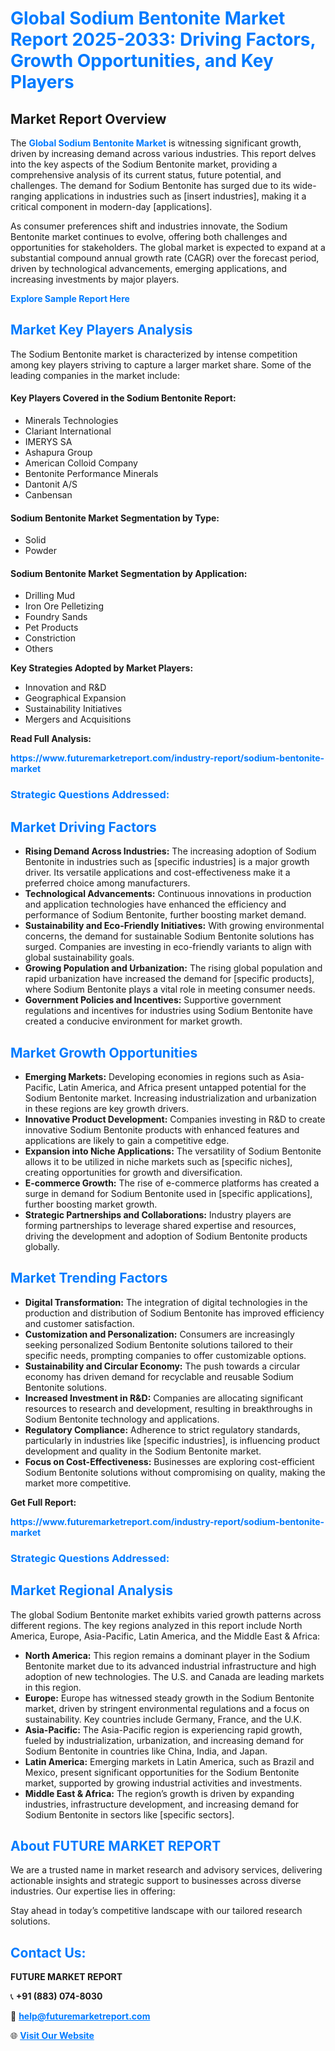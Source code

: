 <h1 style="color: #007BFF;">Global Sodium Bentonite Market Report 2025-2033: Driving Factors, Growth Opportunities, and Key Players</h1>

<section id="overview">
<h2>Market Report Overview</h2>
<p>The <a href="https://www.futuremarketreport.com/industry-report/sodium-bentonite-market" style="color: #007BFF; text-decoration: none;"><strong>Global Sodium Bentonite Market</strong></a> is witnessing significant growth, driven by increasing demand across various industries. This report delves into the key aspects of the Sodium Bentonite market, providing a comprehensive analysis of its current status, future potential, and challenges. The demand for Sodium Bentonite has surged due to its wide-ranging applications in industries such as [insert industries], making it a critical component in modern-day [applications].</p>
<p>As consumer preferences shift and industries innovate, the Sodium Bentonite market continues to evolve, offering both challenges and opportunities for stakeholders. The global market is expected to expand at a substantial compound annual growth rate (CAGR) over the forecast period, driven by technological advancements, emerging applications, and increasing investments by major players.</p>
</section>

<section id="overview">
<p><a href="https://www.futuremarketreport.com/request-sample/reportId=85315" style="color: #007BFF; text-decoration: none;"><strong>Explore Sample Report Here</strong></a></p>
</section>

<section id="key-players">
<h2 style="color: #007BFF;">Market Key Players Analysis</h2>
<p>The Sodium Bentonite market is characterized by intense competition among key players striving to capture a larger market share. Some of the leading companies in the market include:</p>
<h4>Key Players Covered in the Sodium Bentonite Report:</h4>
<ul><li>Minerals Technologies</li><li>Clariant International</li><li>IMERYS SA</li><li>Ashapura Group</li><li>American Colloid Company</li><li>Bentonite Performance Minerals</li><li>Dantonit A/S</li><li>Canbensan</li></ul>
<h4>Sodium Bentonite Market Segmentation by Type:</h4>
<ul><li>Solid</li><li>Powder</li></ul>

<h4>Sodium Bentonite Market Segmentation by Application:</h4>
<ul><li>Drilling Mud</li><li>Iron Ore Pelletizing</li><li>Foundry Sands</li><li>Pet Products</li><li>Constriction</li><li>Others</li></ul>
<p><strong>Key Strategies Adopted by Market Players:</strong></p>
<ul>
<li>Innovation and R&D</li>
<li>Geographical Expansion</li>
<li>Sustainability Initiatives</li>
<li>Mergers and Acquisitions</li>
</ul>
</section>

<section>
<p><strong>Read Full Analysis: </strong></p><a href="https://www.futuremarketreport.com/industry-report/sodium-bentonite-market" style="color: #007BFF; text-decoration: none;"><strong>https://www.futuremarketreport.com/industry-report/sodium-bentonite-market</strong></a>
<h3 style="color: #007BFF;">Strategic Questions Addressed:</h3>
</section>

<section id="driving-factors">
<h2 style="color: #007BFF;">Market Driving Factors</h2>
<ul>
<li><strong>Rising Demand Across Industries:</strong> The increasing adoption of Sodium Bentonite in industries such as [specific industries] is a major growth driver. Its versatile applications and cost-effectiveness make it a preferred choice among manufacturers.</li>
<li><strong>Technological Advancements:</strong> Continuous innovations in production and application technologies have enhanced the efficiency and performance of Sodium Bentonite, further boosting market demand.</li>
<li><strong>Sustainability and Eco-Friendly Initiatives:</strong> With growing environmental concerns, the demand for sustainable Sodium Bentonite solutions has surged. Companies are investing in eco-friendly variants to align with global sustainability goals.</li>
<li><strong>Growing Population and Urbanization:</strong> The rising global population and rapid urbanization have increased the demand for [specific products], where Sodium Bentonite plays a vital role in meeting consumer needs.</li>
<li><strong>Government Policies and Incentives:</strong> Supportive government regulations and incentives for industries using Sodium Bentonite have created a conducive environment for market growth.</li>
</ul>
</section>

<section id="growth-opportunities">
<h2 style="color: #007BFF;">Market Growth Opportunities</h2>
<ul>
<li><strong>Emerging Markets:</strong> Developing economies in regions such as Asia-Pacific, Latin America, and Africa present untapped potential for the Sodium Bentonite market. Increasing industrialization and urbanization in these regions are key growth drivers.</li>
<li><strong>Innovative Product Development:</strong> Companies investing in R&D to create innovative Sodium Bentonite products with enhanced features and applications are likely to gain a competitive edge.</li>
<li><strong>Expansion into Niche Applications:</strong> The versatility of Sodium Bentonite allows it to be utilized in niche markets such as [specific niches], creating opportunities for growth and diversification.</li>
<li><strong>E-commerce Growth:</strong> The rise of e-commerce platforms has created a surge in demand for Sodium Bentonite used in [specific applications], further boosting market growth.</li>
<li><strong>Strategic Partnerships and Collaborations:</strong> Industry players are forming partnerships to leverage shared expertise and resources, driving the development and adoption of Sodium Bentonite products globally.</li>
</ul>
</section>

<section id="trending-factors">
<h2 style="color: #007BFF;">Market Trending Factors</h2>
<ul>
<li><strong>Digital Transformation:</strong> The integration of digital technologies in the production and distribution of Sodium Bentonite has improved efficiency and customer satisfaction.</li>
<li><strong>Customization and Personalization:</strong> Consumers are increasingly seeking personalized Sodium Bentonite solutions tailored to their specific needs, prompting companies to offer customizable options.</li>
<li><strong>Sustainability and Circular Economy:</strong> The push towards a circular economy has driven demand for recyclable and reusable Sodium Bentonite solutions.</li>
<li><strong>Increased Investment in R&D:</strong> Companies are allocating significant resources to research and development, resulting in breakthroughs in Sodium Bentonite technology and applications.</li>
<li><strong>Regulatory Compliance:</strong> Adherence to strict regulatory standards, particularly in industries like [specific industries], is influencing product development and quality in the Sodium Bentonite market.</li>
<li><strong>Focus on Cost-Effectiveness:</strong> Businesses are exploring cost-efficient Sodium Bentonite solutions without compromising on quality, making the market more competitive.</li>
</ul>
</section>

<section>
<p><strong>Get Full Report: </strong></p><a href="https://www.futuremarketreport.com/industry-report/sodium-bentonite-market" style="color: #007BFF; text-decoration: none;"><strong>https://www.futuremarketreport.com/industry-report/sodium-bentonite-market</strong></a>
<h3 style="color: #007BFF;">Strategic Questions Addressed:</h3>
</section>


<section id="regional-analysis">
<h2 style="color: #007BFF;">Market Regional Analysis</h2>
<p>The global Sodium Bentonite market exhibits varied growth patterns across different regions. The key regions analyzed in this report include North America, Europe, Asia-Pacific, Latin America, and the Middle East & Africa:</p>
<ul>
<li><strong>North America:</strong> This region remains a dominant player in the Sodium Bentonite market due to its advanced industrial infrastructure and high adoption of new technologies. The U.S. and Canada are leading markets in this region.</li>
<li><strong>Europe:</strong> Europe has witnessed steady growth in the Sodium Bentonite market, driven by stringent environmental regulations and a focus on sustainability. Key countries include Germany, France, and the U.K.</li>
<li><strong>Asia-Pacific:</strong> The Asia-Pacific region is experiencing rapid growth, fueled by industrialization, urbanization, and increasing demand for Sodium Bentonite in countries like China, India, and Japan.</li>
<li><strong>Latin America:</strong> Emerging markets in Latin America, such as Brazil and Mexico, present significant opportunities for the Sodium Bentonite market, supported by growing industrial activities and investments.</li>
<li><strong>Middle East & Africa:</strong> The region’s growth is driven by expanding industries, infrastructure development, and increasing demand for Sodium Bentonite in sectors like [specific sectors].</li>
</ul>
</section>

<footer>
<h2 style="color: #007BFF;">About FUTURE MARKET REPORT</h2>
<p>We are a trusted name in market research and advisory services, delivering actionable insights and strategic support to businesses across diverse industries. Our expertise lies in offering:</p>

<p>Stay ahead in today’s competitive landscape with our tailored research solutions.</p>

<h2 style="color: #007BFF;">Contact Us:</h2>
<p><strong>FUTURE MARKET REPORT</strong></p>
<p>📞 <strong>+91 (883) 074-8030</strong></p>
<p>📧 <strong><a href="mailto:help@futuremarketreport.com" style="color: #007BFF;">help@futuremarketreport.com</a></strong></p>
<p>🌐 <strong><a href="https://www.futuremarketreport.com/" style="color: #007BFF;">Visit Our Website</a></strong></p>
</footer>